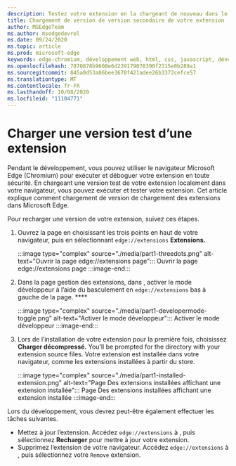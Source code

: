 ```yaml
---
description: Testez votre extension en la chargeant de nouveau dans le navigateur
title: Chargement de version de version secondaire de votre extension
author: MSEdgeTeam
ms.author: msedgedevrel
ms.date: 09/24/2020
ms.topic: article
ms.prod: microsoft-edge
keywords: edge-chromium, développement web, html, css, javascript, développeur, extensions
ms.openlocfilehash: 7070878b9608e6d239179078390f2315e0b289a1
ms.sourcegitcommit: 845a0d53a86bee3678f421adee26b3372cefce57
ms.translationtype: MT
ms.contentlocale: fr-FR
ms.lasthandoff: 10/08/2020
ms.locfileid: "11104771"
---
```

# Charger une version test d’une extension

Pendant le développement, vous pouvez utiliser le navigateur Microsoft Edge \(Chromium\) pour exécuter et déboguer votre extension en toute sécurité. En chargeant une version test de votre extension localement dans votre navigateur, vous pouvez exécuter et tester votre extension. Cet article explique comment chargement de version de chargement des extensions dans Microsoft Edge.

Pour recharger une version de votre extension, suivez ces étapes.

1.  Ouvrez la page en choisissant les trois points en haut de votre navigateur, puis en sélectionnant `edge://extensions` **Extensions.**

       :::image type="complex" source="./media/part1-threedots.png" alt-text="Ouvrir la page edge://extensions page":::
          Ouvrir la page edge://extensions page :::image-end:::

1.  Dans la page gestion des extensions, dans , activer le mode développeur à l’aide du basculement en `edge://extensions` bas à gauche de la page. ****

       :::image type="complex" source="./media/part1-developermode-toggle.png" alt-text="Activer le mode développeur":::
          Activer le mode développeur :::image-end:::

1.  Lors de l’installation de votre extension pour la première fois, choisissez **Charger décompressé.**  You’ll be prompted for the directory with your extension source files.  Votre extension est installée dans votre navigateur, comme les extensions installées à partir du store.  

       :::image type="complex" source="./media/part1-installed-extension.png" alt-text="Page Des extensions installées affichant une extension installée":::
          Page Des extensions installées affichant une extension installée :::image-end:::

Lors du développement, vous devrez peut-être également effectuer les tâches suivantes.
* Mettez à jour l’extension. Accédez `edge://extensions` à , puis sélectionnez **Recharger** pour mettre à jour votre extension.  
* Supprimez l’extension de votre navigateur. Accédez `edge://extensions` à , puis sélectionnez votre `Remove` extension.